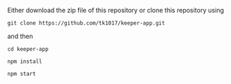 Either download the zip file of this repository or
clone this repository using

```git clone https://github.com/tk1017/keeper-app.git```

and then 

```
cd keeper-app

npm install

npm start
```
